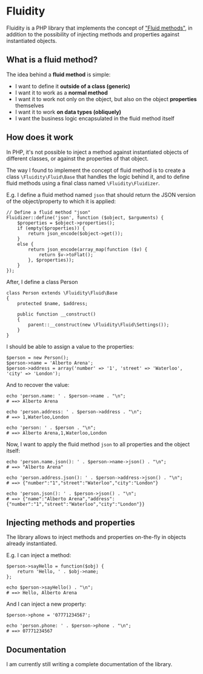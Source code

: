 # Fluidity

Fluidity is a PHP library that implements the concept of ["Fluid methods"][fluid-method], in addition to the
possibility of injecting methods and properties against instantiated objects.

What is a fluid method?
-----------------------

The idea behind a **fluid method** is simple:

- I want to define it **outside of a class (generic)**
- I want it to work as a **normal method**
- I want it to work not only on the object, but also on the object **properties** themselves
- I want it to work **on data types (obliquely)**
- I want the business logic encapsulated in the fluid method itself

How does it work
----------------

In PHP, it's not possible to inject a method against instantiated objects of different classes, or against the properties
of that object.

The way I found to implement the concept of fluid method is to create a class `\Fluidity\Fluid\Base` that handles the
logic behind it, and to define fluid methods using a final class named `\Fluidity\Fluidizer`.

E.g. I define a fluid method named `json` that should return the JSON version of the object/property to which it is
applied:


    // Define a fluid method "json"
    Fluidizer::define('json', function ($object, $arguments) {
        $properties = $object->properties();
        if (empty($properties)) {
            return json_encode($object->get());
        }
        else {
            return json_encode(array_map(function ($v) {
                return $v->toFlat();
            }, $properties));
        }
    });

After, I define a class Person

    class Person extends \Fluidity\Fluid\Base
    {
        protected $name, $address;

        public function __construct()
        {
            parent::__construct(new \Fluidity\Fluid\Settings());
        }
    }

I should be able to assign a value to the properties:

    $person = new Person();
    $person->name = 'Alberto Arena';
    $person->address = array('number' => '1', 'street' => 'Waterloo', 'city' => 'London');

And to recover the value:

    echo 'person.name: ' . $person->name . "\n";
    # ==> Alberto Arena

    echo 'person.address: ' . $person->address . "\n";
    # ==> 1,Waterloo,London

    echo 'person: ' . $person . "\n";
    # ==> Alberto Arena,1,Waterloo,London

Now, I want to apply the fluid method `json` to all properties and the object itself:

    echo 'person.name.json(): ' . $person->name->json() . "\n";
    # ==> "Alberto Arena"

    echo 'person.address.json(): ' . $person->address->json() . "\n";
    # ==> {"number":"1","street":"Waterloo","city":"London"}

    echo 'person.json(): ' . $person->json() . "\n";
    # ==> {"name":"Alberto Arena","address":{"number":"1","street":"Waterloo","city":"London"}}

Injecting methods and properties
--------------------------------

The library allows to inject methods and properties on-the-fly in objects already instantiated.

E.g. I can inject a method:

    $person->sayHello = function($obj) {
        return 'Hello, ' . $obj->name;
    };

    echo $person->sayHello() . "\n";
    # ==> Hello, Alberto Arena

And I can inject a new property:

    $person->phone = '07771234567';

    echo 'person.phone: ' . $person->phone . "\n";
    # ==> 07771234567


Documentation
--------------

I am currently still writing a complete documentation of the library.

[fluid-method]: [http://albertoarena.co.uk/fluid-methods-a-new-approach-to-generic-and-oblique-methods-in-oop/]